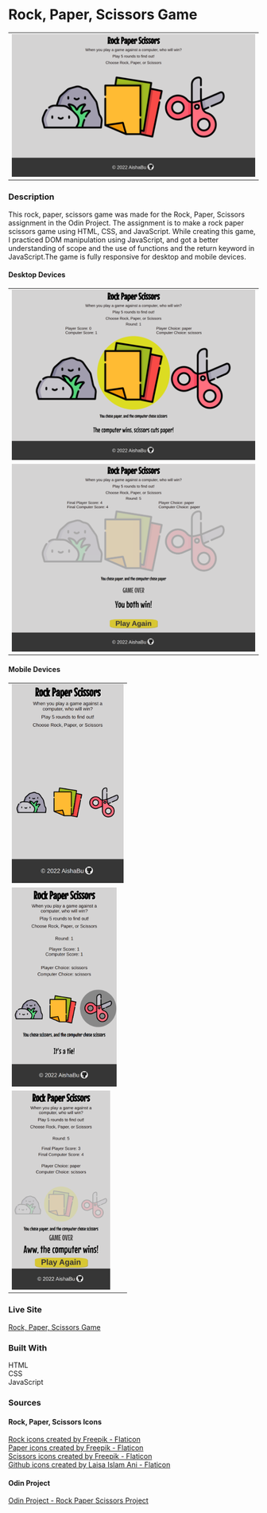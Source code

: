 # Rock, Paper, Scissors Game

<table>
    <tr>
    <td><img src="./rps-images/readmefile-desktopone.png"></td>
    </tr>
</table>

### Description
This rock, paper, scissors game was made for the Rock, Paper, Scissors assignment in the Odin Project. The assignment is to make a rock paper scissors game using HTML, CSS, and JavaScript. While creating this game, I practiced DOM manipulation using JavaScript, and got a better understanding of scope and the use of functions and the return keyword in JavaScript.The game is fully responsive for desktop and mobile devices. 

#### Desktop Devices
<table>
    <tr><td><img src="./rps-images/readmefile-desktoptwo.png"></td></tr>
    <tr><td><img src="./rps-images/readmefile-desktopthree.png"></td></tr>
</table>

#### Mobile Devices
<table>
    <tr>
    <td><img src="./rps-images/readmefile-mobileone.png" height = 400></td>
    </tr>
    <tr>
    <td><img src="./rps-images/readmefile-mobiletwo.png" height = 400></td>
    </tr>
    <tr>
     <td><img src="./rps-images/readmefile-mobilethree.png" height = 400></td>
     </tr>
</table>

### Live Site
[Rock, Paper, Scissors Game](https://aishabu.github.io/rock-paper-scissors/)

### Built With 
HTML <br>
CSS<br>
JavaScript<br>

### Sources
#### Rock, Paper, Scissors Icons 
<a href="https://www.flaticon.com/free-icons/rock" title="rock icons">Rock icons created by Freepik - Flaticon</a><br>
<a href="https://www.flaticon.com/free-icons/paper" title="paper icons">Paper icons created by Freepik - Flaticon</a><br>
<a href="https://www.flaticon.com/free-icons/scissors" title="scissors icons">Scissors icons created by Freepik - Flaticon</a><br>
<a href="https://www.flaticon.com/free-icons/github" title="github icons">Github icons created by Laisa Islam Ani - Flaticon</a>

#### Odin Project
[Odin Project - Rock Paper Scissors Project](https://www.theodinproject.com/lessons/foundations-rock-paper-scissors)
